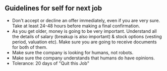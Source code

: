 ## Guidelines for self for next job

- Don't accept or decline an offer immediately, even if you are very sure. Take at least 24-48 hours before making a final confirmation.
- As you get older, money is going to be very important. Understand all the details of salary (breakup is also important) & stock options (vesting period, valuation etc). Make sure you are going to receive documents for both of them.
- Make sure the company is looking for humans, not robots.
- Make sure the company understands that humans do have opinions.
- Tolerance: 20 days of "Quit this Job"